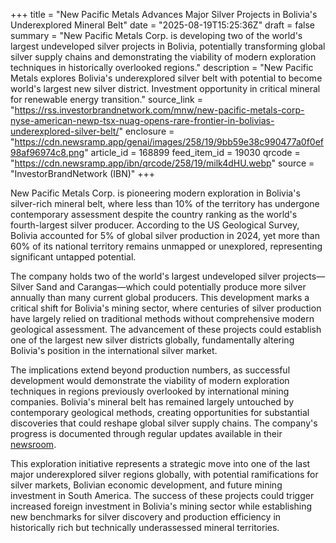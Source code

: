 +++
title = "New Pacific Metals Advances Major Silver Projects in Bolivia's Underexplored Mineral Belt"
date = "2025-08-19T15:25:36Z"
draft = false
summary = "New Pacific Metals Corp. is developing two of the world's largest undeveloped silver projects in Bolivia, potentially transforming global silver supply chains and demonstrating the viability of modern exploration techniques in historically overlooked regions."
description = "New Pacific Metals explores Bolivia's underexplored silver belt with potential to become world's largest new silver district. Investment opportunity in critical mineral for renewable energy transition."
source_link = "https://rss.investorbrandnetwork.com/mnw/new-pacific-metals-corp-nyse-american-newp-tsx-nuag-opens-rare-frontier-in-bolivias-underexplored-silver-belt/"
enclosure = "https://cdn.newsramp.app/genai/images/258/19/9bb59e38c990477a0f0ef98af96974c8.png"
article_id = 168899
feed_item_id = 19030
qrcode = "https://cdn.newsramp.app/ibn/qrcode/258/19/milk4dHU.webp"
source = "InvestorBrandNetwork (IBN)"
+++

<p>New Pacific Metals Corp. is pioneering modern exploration in Bolivia's silver-rich mineral belt, where less than 10% of the territory has undergone contemporary assessment despite the country ranking as the world's fourth-largest silver producer. According to the US Geological Survey, Bolivia accounted for 5% of global silver production in 2024, yet more than 60% of its national territory remains unmapped or unexplored, representing significant untapped potential.</p><p>The company holds two of the world's largest undeveloped silver projects—Silver Sand and Carangas—which could potentially produce more silver annually than many current global producers. This development marks a critical shift for Bolivia's mining sector, where centuries of silver production have largely relied on traditional methods without comprehensive modern geological assessment. The advancement of these projects could establish one of the largest new silver districts globally, fundamentally altering Bolivia's position in the international silver market.</p><p>The implications extend beyond production numbers, as successful development would demonstrate the viability of modern exploration techniques in regions previously overlooked by international mining companies. Bolivia's mineral belt has remained largely untouched by contemporary geological methods, creating opportunities for substantial discoveries that could reshape global silver supply chains. The company's progress is documented through regular updates available in their <a href="https://ibn.fm/NEWP" rel="nofollow" target="_blank">newsroom</a>.</p><p>This exploration initiative represents a strategic move into one of the last major underexplored silver regions globally, with potential ramifications for silver markets, Bolivian economic development, and future mining investment in South America. The success of these projects could trigger increased foreign investment in Bolivia's mining sector while establishing new benchmarks for silver discovery and production efficiency in historically rich but technically underassessed mineral territories.</p>